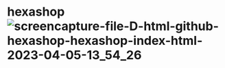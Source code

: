 # hexashop![screencapture-file-D-html-github-hexashop-hexashop-index-html-2023-04-05-13_54_26](https://user-images.githubusercontent.com/123813633/230032490-f3f3898f-d12f-40b2-8595-1505ef878756.png)
